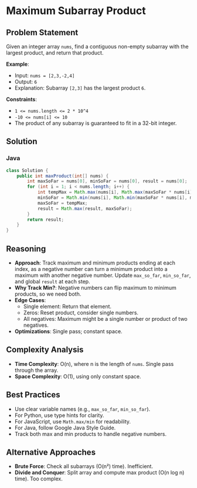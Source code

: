 # Maximum Subarray Product

## Problem Statement
Given an integer array `nums`, find a contiguous non-empty subarray with the largest product, and return that product.

**Example**:
- Input: `nums = [2,3,-2,4]`
- Output: `6`
- Explanation: Subarray `[2,3]` has the largest product `6`.

**Constraints**:
- `1 <= nums.length <= 2 * 10^4`
- `-10 <= nums[i] <= 10`
- The product of any subarray is guaranteed to fit in a 32-bit integer.

## Solution

### Java
```java
class Solution {
    public int maxProduct(int[] nums) {
        int maxSoFar = nums[0], minSoFar = nums[0], result = nums[0];
        for (int i = 1; i < nums.length; i++) {
            int tempMax = Math.max(nums[i], Math.max(maxSoFar * nums[i], minSoFar * nums[i]));
            minSoFar = Math.min(nums[i], Math.min(maxSoFar * nums[i], minSoFar * nums[i]));
            maxSoFar = tempMax;
            result = Math.max(result, maxSoFar);
        }
        return result;
    }
}
```

## Reasoning
- **Approach**: Track maximum and minimum products ending at each index, as a negative number can turn a minimum product into a maximum with another negative number. Update `max_so_far`, `min_so_far`, and global `result` at each step.
- **Why Track Min?**: Negative numbers can flip maximum to minimum products, so we need both.
- **Edge Cases**:
  - Single element: Return that element.
  - Zeros: Reset product, consider single numbers.
  - All negatives: Maximum might be a single number or product of two negatives.
- **Optimizations**: Single pass; constant space.

## Complexity Analysis
- **Time Complexity**: O(n), where n is the length of `nums`. Single pass through the array.
- **Space Complexity**: O(1), using only constant space.

## Best Practices
- Use clear variable names (e.g., `max_so_far`, `min_so_far`).
- For Python, use type hints for clarity.
- For JavaScript, use `Math.max/min` for readability.
- For Java, follow Google Java Style Guide.
- Track both max and min products to handle negative numbers.

## Alternative Approaches
- **Brute Force**: Check all subarrays (O(n²) time). Inefficient.
- **Divide and Conquer**: Split array and compute max product (O(n log n) time). Too complex.